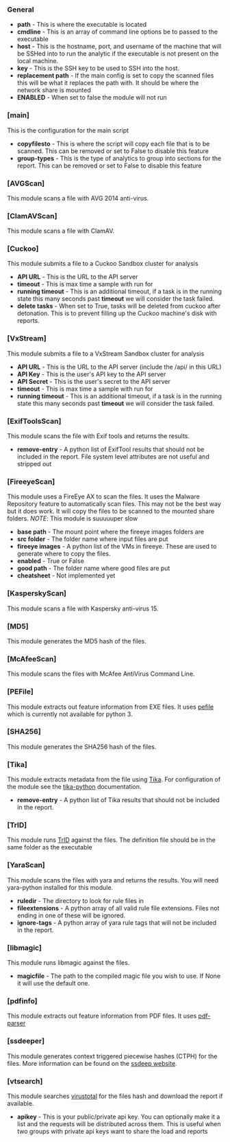 ### General ###
- **path** - This is where the executable is located
- **cmdline** - This is an array of command line options be to passed to the executable
- **host** - This is the hostname, port, and username of the machine that will be SSHed into to run the analytic if the executable is not present on the local machine.
- **key** - This is the SSH key to be used to SSH into the host.
- **replacement path** - If the main config is set to copy the scanned files this will be what it replaces the path with. It should be where the network share is mounted
- **ENABLED** - When set to false the module will not run

### [main] ###
This is the configuration for the main script

- **copyfilesto** - This is where the script will copy each file that is to be scanned. This can be removed or set to False to disable this feature
- **group-types** - This is the type of analytics to group into sections for the report. This can be removed or set to False to disable this feature

### [AVGScan] ###
This module scans a file with AVG 2014 anti-virus.

### [ClamAVScan] ###
This module scans a file with ClamAV.

### [Cuckoo] ###
This module submits a file to a Cuckoo Sandbox cluster for analysis

- **API URL** - This is the URL to the API server
- **timeout** - This is max time a sample with run for
- **running timeout** - This is an additional timeout, if a task is in the running state this many seconds past **timeout** we will consider the task failed.
- **delete tasks** - When set to True, tasks will be deleted from cuckoo after detonation. This is to prevent filling up the Cuckoo machine's disk with reports.

### [VxStream] ###
This module submits a file to a VxStream Sandbox cluster for analysis

- **API URL** - This is the URL to the API server (include the /api/ in this URL)
- **API Key** - This is the user's API key to the API server
- **API Secret** - This is the user's secret to the API server
- **timeout** - This is max time a sample with run for
- **running timeout** - This is an additional timeout, if a task is in the running state this many seconds past **timeout** we will consider the task failed.

### [ExifToolsScan] ###
This module scans the file with Exif tools and returns the results.

- **remove-entry** - A python list of ExifTool results that should not be included in the report. File system level attributes are not useful and stripped out 

### [FireeyeScan] ###
This module uses a FireEye AX to scan the files. It uses the Malware Repository feature to automatically scan files. This may not be the best way but it does work. It will copy the files to be scanned to the mounted share folders.
*NOTE*: This module is suuuuuper slow

- **base path** - The mount point where the fireeye images folders are
- **src folder** - The folder name where input files are put
- **fireeye images** - A python list of the VMs in fireeye. These are used to generate where to copy the files.
- **enabled** - True or False
- **good path** - The folder name where good files are put
- **cheatsheet** - Not implemented yet

### [KasperskyScan] ###
This module scans a file with Kaspersky anti-virus 15.

### [MD5] ###
This module generates the MD5 hash of the files.

### [McAfeeScan] ###
This module scans the files with McAfee AntiVirus Command Line.

### [PEFile] ###
This module extracts out feature information from EXE files. It uses [pefile](https://code.google.com/p/pefile/) which is currently not available for python 3.

### [SHA256] ###
This module generates the SHA256 hash of the files.

### [Tika] ###
This module extracts metadata from the file using [Tika](https://tika.apache.org/). For configuration of the module see the [tika-python](https://github.com/chrismattmann/tika-python/blob/master/README.md) documentation.

- **remove-entry** - A python list of Tika results that should not be included in the report.

### [TrID] ###
This module runs [TrID](http://mark0.net/soft-trid-e.html) against the files. The definition file should be in the same folder as the executable

### [YaraScan] ###
This module scans the files with yara and returns the results. You will need yara-python installed for this module.

- **ruledir** - The directory to look for rule files in
- **fileextensions** - A python array of all valid rule file extensions. Files not ending in one of these will be ignored.
- **ignore-tags** - A python array of yara rule tags that will not be included in the report.

### [libmagic] ###
This module runs libmagic against the files.

- **magicfile** - The path to the compiled magic file you wish to use. If None it will use the default one.

### [pdfinfo] ###
This module extracts out feature information from PDF files. It uses [pdf-parser](http://blog.didierstevens.com/programs/pdf-tools/)

### [ssdeeper] ###
This module generates context triggered piecewise hashes (CTPH) for the files. More information can be found on the [ssdeep website](http://ssdeep.sourceforge.net/).

### [vtsearch] ###
This module searches [virustotal](https://www.virustotal.com/) for the files hash and download the report if available.
- **apikey** - This is your public/private api key. You can optionally make it a list and the requests will be distributed across them. This is useful when two groups with private api keys want to share the load and reports
